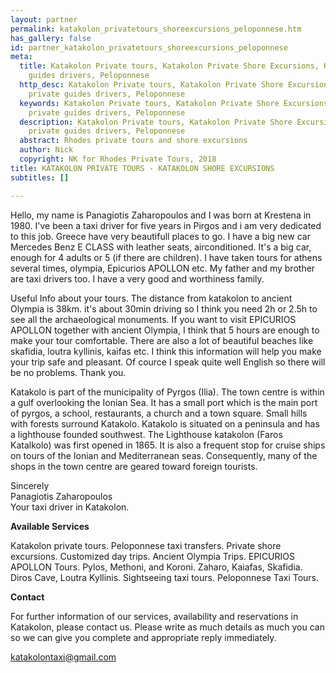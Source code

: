 ```yaml
---
layout: partner
permalink: katakolon_privatetours_shoreexcursions_peloponnese.htm
has_gallery: false
id: partner_katakolon_privatetours_shoreexcursions_peloponnese
meta:
  title: Katakolon Private tours, Katakolon Private Shore Excursions, Katakolon private
    guides drivers, Peloponnese
  http_desc: Katakolon Private tours, Katakolon Private Shore Excursions, Katakolon
    private guides drivers, Peloponnese
  keywords: Katakolon Private tours, Katakolon Private Shore Excursions, Katakolon
    private guides drivers, Peloponnese
  description: Katakolon Private tours, Katakolon Private Shore Excursions, Katakolon
    private guides drivers, Peloponnese
  abstract: Rhodes private tours and shore excursions
  author: Nick
  copyright: NK for Rhodes Private Tours, 2018
title: KATAKOLON PRIVATE TOURS - KATAKOLON SHORE EXCURSIONS
subtitles: []

---
```

Hello, my name is Panagiotis Zaharopoulos and I was born at Krestena in 1980. I've been a taxi driver for five years in Pirgos and i am very dedicated to this job. Greece have very beautifull places to go. I have a big new car Mercedes Benz E CLASS with leather seats, airconditioned. It's a big car, enough for 4 adults or 5 (if there are children). I have taken tours for athens several times, olympia, Epicurios APOLLON etc. My father and my brother are taxi drivers too. I have a very good and worthiness family.

Useful Info about your tours. The distance from katakolon to ancient Olympia is 38km. it's about 30min driving so I think you need 2h or 2.5h to see all the archaeological monuments. If you want to visit EPICURIOS APOLLON together with ancient Olympia, I think that 5 hours are enough to make your tour comfortable. There are also a lot of beautiful beaches like skafidia, loutra kyllinis, kaifas etc. I think this information will help you make your trip safe and pleasant. Of cource I speak quite well English so there will be no problems. Thank you.

Katakolo is part of the municipality of Pyrgos (Ilia). The town centre is within a gulf overlooking the Ionian Sea. It has a small port which is the main port of pyrgos, a school, restaurants, a church and a town square. Small hills with forests surround Katakolo. Katakolo is situated on a peninsula and has a lighthouse founded southwest. The Lighthouse katakolon (Faros Katalkolo) was first opened in 1865. It is also a frequent stop for cruise ships on tours of the Ionian and Mediterranean seas. Consequently, many of the shops in the town centre are geared toward foreign tourists.

Sincerely<br>
Panagiotis Zaharopoulos<br>
Your taxi driver in Katakolon.

**Available Services**

Katakolon private tours. Peloponnese taxi transfers. Private shore excursions. Customized day trips. Ancient Olympia Trips. EPICURIOS APOLLON Tours. Pylos, Methoni, and Koroni. Zaharo, Kaiafas, Skafidia. Diros Cave, Loutra Kyllinis. Sightseeing taxi tours. Peloponnese Taxi Tours.

**Contact**

For further information of our services, availability and reservations in Katakolon, please contact us. Please write as much details as much you can so we can give you complete and appropriate reply immediately.

[katakolontaxi@gmail.com](mailto:katakolontaxi@gmail.com?bcc=request@rhodesprivatetours.com "mailto:katakolontaxi@gmail.com")